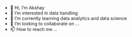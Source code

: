 - 👋 Hi, I’m Akshay
- 👀 I’m interested in data handling  
- 🌱 I’m currently learning data analytics and data science
- 💞️ I’m looking to collaborate on ...
- 📫 How to reach me ...

<!---
akshay0814/akshay0814 is a ✨ special ✨ repository because its `README.md` (this file) appears on your GitHub profile.
You can click the Preview link to take a look at your changes.
--->
